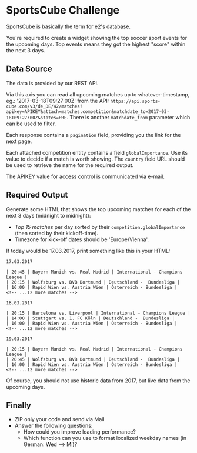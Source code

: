# SportsCube Challenge

SportsCube is basically the term for e2's database.

You're required to create a widget showing the top soccer sport events for the upcoming days.
Top events means they got the highest "score" within the next 3 days.
 
## Data Source

The data is provided by our REST API.

Via this axis you can read all upcoming matches up to whatever-timestamp, eg.: '2017-03-18T09:27:00Z' from the API: `https://api.sports-cube.com/v3/de_DE/42/matches?apikey=APIKEY&attach=matches.competition&matchdate_to=2017-03-18T09:27:00Z&states=PRE`. There is another `matchdate_from` parameter which can be used to filter.

Each response contains a `pagination` field, providing you the link for the next page.

Each attached competition entity contains a field `globalImportance`. Use its value to decide if a match is worth showing. The `country` field URL should be used to retrieve the name for the required output.

The APIKEY value for access control is communicated via e-mail.

## Required Output

Generate some HTML that shows the top upcoming matches for each of the next 3 days (midnight to midnight):
* _Top 15 matches_ per day sorted by their `competition.globalImportance` (then sorted by their kickoff-time).
* Timezone for kick-off dates should be 'Europe/Vienna'.

If today would be 17.03.2017, print something like this in your HTML:
```
17.03.2017

| 20:45 | Bayern Munich vs. Real Madrid | International - Champions League |
| 20:15 | Wolfsburg vs. BVB Dortmund | Deutschland -  Bundesliga |
| 16:00 | Rapid Wien vs. Austria Wien | Österreich - Bundesliga |
<!-- ...12 more matches -->

18.03.2017

| 20:15 | Barcelona vs. Liverpool | International - Champions League |
| 14:00 | Stuttgart vs. 1. FC Köln | Deutschland -  Bundesliga |
| 16:00 | Rapid Wien vs. Austria Wien | Österreich - Bundesliga |
<!-- ...12 more matches -->

19.03.2017

| 20:15 | Bayern Munich vs. Real Madrid | International - Champions League |
| 20:45 | Wolfsburg vs. BVB Dortmund | Deutschland -  Bundesliga |
| 16:00 | Rapid Wien vs. Austria Wien | Österreich - Bundesliga |
<!-- ...12 more matches -->

```

Of course, you should not use historic data from 2017, but live data from the upcoming days.

## Finally

* ZIP only your code and send via Mail
* Answer the following questions:
	* How could you improve loading performance?
 	* Which function can you use to format localized weekday names (in German: Wed --> Mi)?

